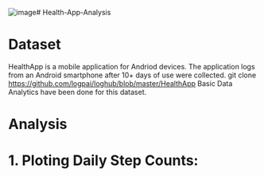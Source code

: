 ![image](https://github.com/aryan99601/Health-App-Analysis/assets/121533839/b9d421c5-ef77-41e4-ae9d-60a5417f0e96)# Health-App-Analysis

# Dataset
HealthApp is a mobile application for Andriod devices. The application logs from an Android smartphone after 10+ days of use were collected.
git clone https://github.com/logpai/loghub/blob/master/HealthApp
Basic Data Analytics have been done for this dataset.

# Analysis

# 1. Ploting Daily Step Counts:

